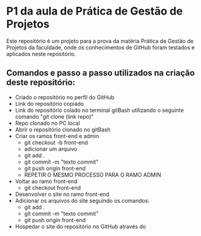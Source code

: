 # P1 da aula de Prática de Gestão de Projetos

Este repositório é um projeto para a prova da matéria Prática de Gestão de Projetos da faculdade, onde os conhecimentos de GitHub foram testados e aplicados neste repositório.

## Comandos e passo a passo utilizados na criação deste repositório:

- Criado o repositório no perfil do GitHub
- Link do repositório copiado
- Link do repositório colado no terminal gitBash utilizando o seguinte comando "git clone (link repo)"
- Repo clonado no PC local
- Abrir o repositório clonado no gitBash
- Criar os ramos front-end e admin
  - git checkout -b front-end
  - adicionar um arquivo
  - git add .
  - git commit -m "texto commit"
  - git push origin front-end
  - REPETIR O MESMO PROCESSO PARA O RAMO ADMIN
- Voltar ao ramo front-end
  - git checkout front-end
- Desenvolver o site no ramo front-end
- Adicionar os arquivos do site seguindo os comandos:
  - git add .
  - git commit -m "texto commit"
  - git push origin front-end
- Hospedar o site do repositório no GitHub através do 
